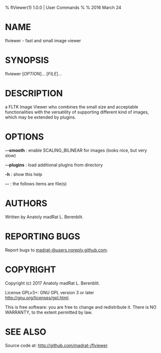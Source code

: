 % flViewer(1) 1.0.0 | User Commands
%
% 2016 March 24

# NAME
flviewer - fast and small image viewer

# SYNOPSIS
flviewer [*OPTION*]... [*FILE*]...

# DESCRIPTION
a FLTK Image Viewer who combines the small size and acceptable functionalities with the versatility of supporting different kind of images, which may be extended by plugins.

# OPTIONS

**--smooth**
:    enable SCALING\_BILINEAR for images (looks nice, but very slow)

**--plugins**
:    load additional plugins from directory

**-h**
:    show this help

**--**
:    the follows items are file(s)

# AUTHORS
Written by  Anatoly madRat L. Berenblit.

# REPORTING BUGS
Report bugs to madrat-@users.noreply.github.com.

# COPYRIGHT
Copyright (c) 2017 Anatoly madRat L. Berenblit.

License GPLv3+: GNU GPL version 3 or later <http://gnu.org/licenses/gpl.html>.

This is free software: you are free to change and redistribute it. There is NO WARRANTY, to the extent permitted by law.

# SEE ALSO
Source code at: <http://github.com/madrat-/flviewer>.
